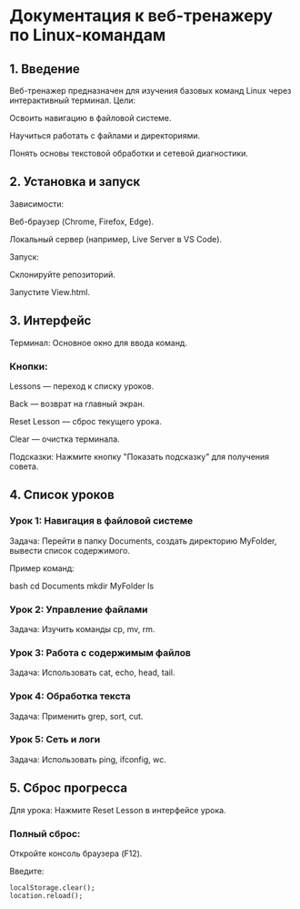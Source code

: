 # Документация к веб-тренажеру по Linux-командам

## 1. Введение

Веб-тренажер предназначен для изучения базовых команд Linux через интерактивный терминал.
Цели:

Освоить навигацию в файловой системе.

Научиться работать с файлами и директориями.

Понять основы текстовой обработки и сетевой диагностики.

## 2. Установка и запуск

Зависимости:

Веб-браузер (Chrome, Firefox, Edge).

Локальный сервер (например, Live Server в VS Code).

Запуск:

Склонируйте репозиторий.

Запустите View.html.

## 3. Интерфейс

Терминал: Основное окно для ввода команд.

### Кнопки:

Lessons — переход к списку уроков.

Back — возврат на главный экран.

Reset Lesson — сброс текущего урока.

Clear — очистка терминала.

Подсказки: Нажмите кнопку "Показать подсказку" для получения совета.
## 4. Список уроков
### Урок 1: Навигация в файловой системе

Задача: Перейти в папку Documents, создать директорию MyFolder, вывести список содержимого.

Пример команд:

bash
cd Documents
mkdir MyFolder
ls

### Урок 2: Управление файлами

Задача: Изучить команды cp, mv, rm.

### Урок 3: Работа с содержимым файлов

Задача: Использовать cat, echo, head, tail.

### Урок 4: Обработка текста

Задача: Применить grep, sort, cut.

### Урок 5: Сеть и логи

Задача: Использовать ping, ifconfig, wc.

## 5. Сброс прогресса

Для урока: Нажмите Reset Lesson в интерфейсе урока.

### Полный сброс:

Откройте консоль браузера (F12).

Введите:
```
localStorage.clear();
location.reload();
```